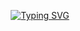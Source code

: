 <p align="center"><a href="https://git.io/typing-svg"><img src="https://readme-typing-svg.demolab.com?font=line&weight=200&size=25&pause=999&color=DCF79D&width=435&lines=Welcome+to+my+Protfolio+Website+" alt="Typing SVG" /></a></p>